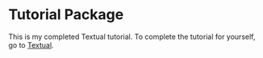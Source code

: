 # Tutorial Package

This is my completed Textual tutorial. To complete the tutorial for yourself, go to [Textual](https://textual.textualize.io/tutorial/#writing-textual-css).